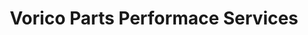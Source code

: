 ---
title: "Vorico Parts Performace Services"
url: /nueva-ecija/vorico-parts-performace-services/
shop: shop
---